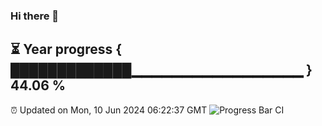 ### Hi there 👋
⏳ Year progress { █████████████▁▁▁▁▁▁▁▁▁▁▁▁▁▁▁▁▁ } 44.06 %
---
⏰ Updated on Mon, 10 Jun 2024 06:22:37 GMT
![Progress Bar CI](https://github.com/liununu/liununu/workflows/Progress%20Bar%20CI/badge.svg)
